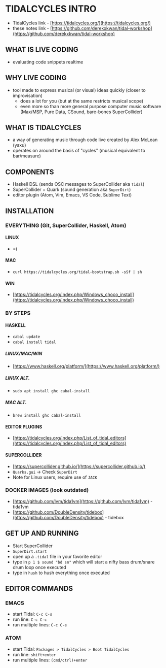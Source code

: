 # TIDALCYCLES INTRO
- TidalCycles link - [https://tidalcycles.org/](https://tidalcycles.org/)
- these notes link - [https://github.com/derekxkwan/tidal-workshop](https://github.com/derekxkwan/tidal-workshop)

## WHAT IS LIVE CODING
- evaluating code snippets realtime

## WHY LIVE CODING
- tool made to express musical (or visual) ideas quickly (closer to improvisation)
  - does a lot for you (but at the same restricts musical scope)
  - even more so than more general purpose computer music software (Max/MSP, Pure Data, CSound, bare-bones SuperCollider)

## WHAT IS TIDALCYCLES
- a way of generating music through code live created by Alex McLean (yaxu)
- operates on around the basis of "cycles" (musical equivalent to bar/measure)

## COMPONENTS
- Haskell DSL (sends OSC messages to SuperCollider aka `Tidal`)
- SuperCollider + Quark (sound generation aka `SuperDirt`)
- editor plugin (Atom, Vim, Emacs, VS Code, Sublime Text)

## INSTALLATION
###  EVERYTHING (Git, SuperCollider, Haskell, Atom)
#### LINUX 
- =(

#### MAC
- `curl https://tidalcycles.org/tidal-bootstrap.sh -sSf | sh`

#### WIN
- [https://tidalcycles.org/index.php/Windows_choco_install](https://tidalcycles.org/index.php/Windows_choco_install)

### BY STEPS
#### HASKELL
- `cabal update`
- `cabal install tidal`

##### LINUX/MAC/WIN
- [https://www.haskell.org/platform/](https://www.haskell.org/platform/)

##### LINUX ALT.
- `sudo apt install ghc cabal-install`

##### MAC ALT.
- `brew install ghc cabal-install`

#### EDITOR PLUGINS
- [https://tidalcycles.org/index.php/List_of_tidal_editors](https://tidalcycles.org/index.php/List_of_tidal_editors)

#### SUPERCOLLIDER
- [https://supercollider.github.io/](https://supercollider.github.io/)
- `Quarks.gui` -> Check `SuperDirt`
- Note for Linux users, require use of `JACK`

### DOCKER IMAGES (look outdated)
- [https://github.com/lvm/tida1vm](https://github.com/lvm/tida1vm) - tida1vm
- [https://github.com/DoubleDensity/tidebox](https://github.com/DoubleDensity/tidebox) - tidebox

## GET UP AND RUNNING
- Start SuperCollider
- `SuperDirt.start`
- open up a `.tidal` file in your favorite editor
- type in `p 1 $ sound "bd sn"` which will start a nifty bass drum/snare drum loop once executed
- type in `hush` to hush everything once executed

## EDITOR COMMANDS
### EMACS
- start Tidal: `C-c C-s`
- run line: `C-c C-c`
- run multiple lines: `C-c C-e`

### ATOM
- start Tidal: `Packages > TidalCycles > Boot TidalCycles`
- run line: `shift+enter`
- run multiple lines: `(cmd/ctrl)+enter`
